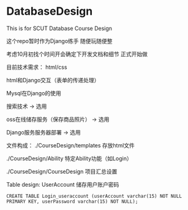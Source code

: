 # DatabaseDesign
This is for SCUT Database Course Design

这个repo暂时作为Django练手 随便玩随便整

考虑10月初找个时间开会确定下开发文档和细节 正式开始做

目前技术需求：
html/css

html和Django交互（表单的传递处理）

Mysql在Django的使用

搜索技术 -> 选用

oss在线储存服务（保存商品照片） -> 选用

Django服务服务器部署 -> 选用

文件构成：
./CourseDesign/templates 存放html文件

./CourseDesign/Ability 特定Ability功能（如Login）

./CourseDesign/CourseDesign 项目汇总设置


Table design:
UserAccount  储存用户账户密码

`CREATE TABLE Login_useraccount (userAccount varchar(15) NOT NULL PRIMARY KEY, userPassword varchar(15) NOT NULL);`
